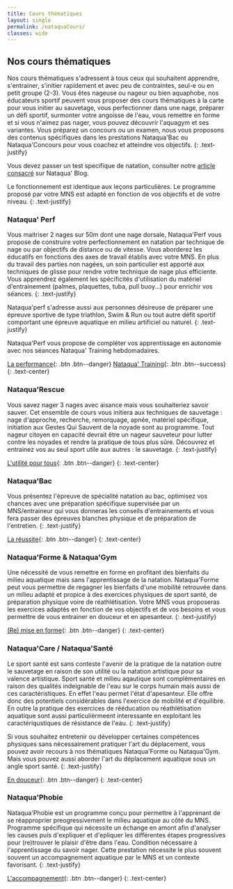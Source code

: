 ```yaml
---
title: Cours thématiques
layout: single
permalink: /nataquaCours/
classes: wide
---
```

<a name="nataquaCours"></a>

## Nos cours thématiques

Nos cours thématiques s'adressent à tous ceux qui souhaitent apprendre, s'entrainer, s'initier rapidement et avec peu de contraintes, seul-e ou en petit groupe (2-3). Vous êtes nageuse ou nageur ou bien aquaphobe, nos éducateurs sportif peuvent vous proposer des cours thématiques à la carte pour vous initier au sauvetage, vous perfectionner dans une nage, préparer un défi sportif, surmonter votre angoisse de l'eau, vous remettre en forme et si vous n'aimez pas nager, vous pouvez découvrir l'aquagym et ses variantes.
Vous préparez un concours ou un examen, nous vous proposons des contenus spécifiques dans les prestations Nataqua'Bac ou Nataqua'Concours pour vous coachez et atteindre vos objectifs. 
{: .text-justify}

Vous devez passer un test specifique de natation, consulter notre [article consacré](#url) sur Nataqua' Blog.


Le fonctionnement est identique aux leçons particulières. Le programme proposé par votre MNS est adapté en fonction de vos objectifs et de votre niveau.
{: .text-justify} 

<a name="nataquaPerf"></a>

### Nataqua' Perf
Vous maitriser 2 nages sur 50m dont une nage dorsale, Nataqua'Perf vous propose de construire votre perfectionnement en natation par technique de nage ou par objectifs de distance ou de vitesse. Vous aborderez les éducatifs en fonctions des axes de travail établis avec votre MNS. En plus du travail des parties non nagées, un soin particulier est apporté aux techniques de glisse pour rendre votre technique de nage plus efficiente. Vous apprendrez également les spécificités d'utilisation du matériel d'entrainement (palmes, plaquettes, tuba, pull buoy...) pour enrichir vos séances.
{: .text-justify}

Nataqua'perf s'adresse aussi aux personnes désireuse de préparer une épreuve sportive de type triathlon, Swim & Run ou tout autre défit sportif comportant une épreuve aquatique en milieu artificiel ou naturel.
{: .text-justify}

Nataqua'Perf vous propose de compléter vos apprentissage en autonomie avec nos séances Nataqua' Training hebdomadaires.

[La performance](/contact/){: .btn .btn--danger} [Nataqua' Training](/nataquaTraining/){: .btn .btn--success}
{: .text-center}



<a name="nataquaRescue"></a>

### Nataqua'Rescue
Vous savez nager 3 nages avec aisance mais vous souhaiteriez savoir sauver. Cet ensemble de cours vous initiera aux techniques de sauvetage : nage d'approche, recherche, remorquage, apnée, matériel spécifique, initiation aux Gestes Qui Sauvent de la noyade sont au programme. Tout nageur citoyen en capacité devrait être un nageur sauveteur pour lutter contre les noyades et rendre la pratique de tous plus sûre. Découvrez et entrainez vos au seul sport utile aux autres : le sauvetage.
{: .text-justify}

[L'utilité pour tous](/contact/){: .btn .btn--danger}
{: .text-center}

<a name="nataquaBac"></a>

### Nataqua'Bac
Vous présentez l'épreuve de spécialité natation au bac, optimisez vos chances avec une préparation spécifique supervisée par un MNS/entraineur qui vous donneras les conseils d'entrainements et vous fera passer des épreuves blanches physique et de préparation de l'entretien.
{: .text-justify}

[La réussite](/contact/){: .btn .btn--danger}
{: .text-center}


<a name="nataquaForme"></a>

### Nataqua'Forme & Nataqua'Gym
Une nécessité de vous remettre en forme en profitant des bienfaits du milieu aquatique mais sans l'apprentissage de la natation. Nataqua'Forme peut vous permettre de regagner les bienfaits d'une mobilité retrouvée dans un milieu adapté et propice à des exercices physiques de sport santé, de préparation physique voire de réathlétisation. Votre MNS vous proposeras les exercices adaptés en fonction de vos objectifs et de vos besoins et vous permettre de vous entrainer en douceur et en apesanteur.
{: .text-justify}

[(Re) mise en forme](/contact/){: .btn .btn--danger}
{: .text-center}


<a name="nataquaSante"></a>

### Nataqua'Care / Nataqua'Santé
Le sport santé est sans conteste l'avenir de la pratique de la natation outre le sauvetage en raison de son utilité ou la natation artistique pour sa valence artistique.
Sport santé et milieu aqautique sont complémentaires en raison des qualités indeignable de l'eau sur le corps humain mais aussi de ces caractéristiques. En effet l'eau permet l'état d'apesanteur. Elle offre donc des potentiels considérables dans l'exercice de mobilité et d'équilibre. En outre la pratique des exercices de rééducation ou réathlétisation aquatique sont aussi particulièrmeent interessante en exploitant les caractériqustiques de résistance de l'eau.
{: .text-justify}

Si vous souhaitez entretenir ou développer certaines compétences physiques sans nécessairement pratiquer l'art du déplacement, vous pouvez avoir recours à nos thématiques Nataqua'Forme ou Nataqua'Gym. Mais vous pouvez aussi aborder l'art du déplacement aquatique sous un angle sport santé.
{: .text-justify}

[En douceur](/contact/){: .btn .btn--danger}
{: .text-center}


<a name="nataquaPhobie"></a>

### Nataqua'Phobie

Nataqua'Phobie est un programme conçu pour permettre à l'apprenant de se réapproprier preogressivement le milieu aquatique au côté du MNS. Programme spécifique qui nécessite un échange en amont afin d'analyser les causes puis d'expliquer et d'epliquer les différentes étapes progressives pour (re)trouver le plaisir d'être dans l'eau. Condition nécessaire à l'apprentissage du savoir nager. Cette prestation nécessite le plus souvent souvent un accompagnement aquatique par le MNS et un contexte favorisant.
{: .text-justify}

[L'accompagnement](/contact/){: .btn .btn--danger}
{: .text-center}


